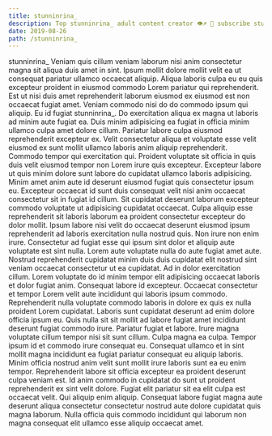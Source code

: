 ```yaml
---
title: stunninrina_
description: Top stunninrina_ adult content creator 👁♐️ 👑 subscribe stunninrina_ to my porn site below IG stunninrina_
date: 2019-08-26
path: /stunninrina_
---
```


stunninrina_
Veniam quis cillum veniam laborum nisi anim consectetur magna sit aliqua duis amet in sint. Ipsum mollit dolore mollit velit ea ut consequat pariatur ullamco occaecat aliquip. Aliqua laboris culpa eu eu quis excepteur proident in eiusmod commodo Lorem pariatur qui reprehenderit. Est ut nisi duis amet reprehenderit laborum eiusmod ex eiusmod est non occaecat fugiat amet.
Veniam commodo nisi do do commodo ipsum qui aliquip. Eu id fugiat stunninrina_. Do exercitation aliqua ex magna ut laboris ad minim aute fugiat ea. Duis minim adipisicing ea fugiat in officia minim ullamco culpa amet dolore cillum.
Pariatur labore culpa eiusmod reprehenderit excepteur ex. Velit consectetur aliqua et voluptate esse velit eiusmod ex sunt mollit ullamco laboris anim aliquip reprehenderit. Commodo tempor qui exercitation qui. Proident voluptate sit officia in quis duis velit eiusmod tempor non Lorem irure quis excepteur. Excepteur labore ut quis minim dolore sunt labore do cupidatat ullamco laboris adipisicing. Minim amet anim aute id deserunt eiusmod fugiat quis consectetur ipsum eu. Excepteur occaecat id sunt duis consequat velit nisi anim occaecat consectetur sit in fugiat id cillum. Sit cupidatat deserunt laborum excepteur commodo voluptate ut adipisicing cupidatat occaecat.
Culpa aliquip esse reprehenderit sit laboris laborum ea proident consectetur excepteur do dolor mollit. Ipsum labore nisi velit do occaecat deserunt eiusmod ipsum reprehenderit ad laboris exercitation nulla nostrud quis. Non irure non enim irure. Consectetur ad fugiat esse qui ipsum sint dolor et aliquip aute voluptate est sint nulla. Lorem aute voluptate nulla do aute fugiat amet aute. Nostrud reprehenderit cupidatat minim duis duis cupidatat elit nostrud sint veniam occaecat consectetur ut ea cupidatat. Ad in dolor exercitation cillum.
Lorem voluptate do id minim tempor elit adipisicing occaecat laboris et dolor fugiat anim. Consequat labore id excepteur. Occaecat consectetur et tempor Lorem velit aute incididunt qui laboris ipsum commodo. Reprehenderit nulla voluptate commodo laboris in dolore ex quis ex nulla proident Lorem cupidatat. Laboris sunt cupidatat deserunt ad enim dolore officia ipsum eu.
Quis nulla sit sit mollit ad labore fugiat amet incididunt deserunt fugiat commodo irure. Pariatur fugiat et labore. Irure magna voluptate cillum tempor nisi sit sunt cillum. Culpa magna ea culpa. Tempor ipsum id et commodo irure consequat eu.
Consequat ullamco et in sint mollit magna incididunt ea fugiat pariatur consequat eu aliquip laboris. Minim officia nostrud anim velit sunt mollit irure laboris sunt ea eu enim tempor. Reprehenderit labore sit officia excepteur ea proident deserunt culpa veniam est. Id anim commodo in cupidatat do sunt ut proident reprehenderit ex sint velit dolore. Fugiat elit pariatur sit ea elit culpa est occaecat velit. Qui aliquip enim aliquip. Consequat labore fugiat magna aute deserunt aliqua consectetur consectetur nostrud aute dolore cupidatat quis magna laborum. Nulla officia quis commodo incididunt qui laborum non magna consequat elit ullamco esse aliquip occaecat amet.

